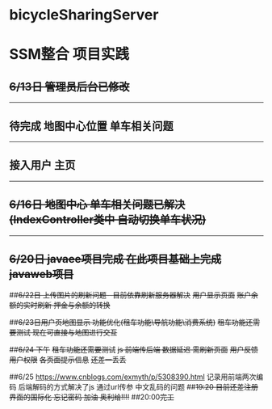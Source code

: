 # bicycleSharingServer
# SSM整合 项目实践  
## ~~6/13日 管理员后台已修改~~  
--------  
## 待完成 地图中心位置 单车相关问题  
--------
## 接入用户 主页
-----
## ~~6/16日 地图中心 单车相关问题已解决(IndexController类中 自动切换单车状况)~~
-----
## ~~6/20日 javaee项目完成 在此项目基础上完成javaweb项目~~

##~~6/22日 上传图片的刷新问题--目前依靠刷新服务器解决~~
~~用户显示页面~~
~~账户余额的实时刷新 押金与余额的转换~~

##~~6/23日用户页地图显示 功能优化(租车功能\导航功能\消费系统)~~ 
~~租车功能还需要测试 现在可直接与地图进行交互~~

##~~6/24 下午~~
~~租车功能还需要测试~~ 
~~js 前端传后端 数据延迟 需刷新页面~~
~~用户反馈~~
~~用户权限~~
~~各页面提示信息~~
~~还差一丢丢~~

##6/25 https://www.cnblogs.com/exmyth/p/5308390.html 记录用前端两次编码 后端解码的方式解决了js 通过url传参 中文乱码的问题 
##~~19:20 目前还差注册界面的国际化 忘记密码 加油 奥利给!!!!~~ 
##20:00~~完工~~ 